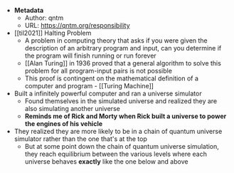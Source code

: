 - **Metadata**
    - Author: qntm
    - URL: https://qntm.org/responsibility
- [[til2021]] Halting Problem
    - A problem in computing theory that asks if you were given the description of an arbitrary program and input, can you determine if the program will finish running or run forever
    - [[Alan Turing]] in 1936 proved that a general algorithm to solve this problem for all program-input pairs is not possible
    - This proof is contingent on the mathematical definition of a computer and program - [[Turing Machine]]
- Built a infinitely powerful computer and ran a universe simulator
    - Found themselves in the simulated universe and realized they are also simulating another universe
    - __Reminds me of Rick and Morty when Rick built a universe to power the engines of his vehicle__
- They realized they are more likely to be in a chain of quantum universe simulator rather than the one that's at the top
    - But at some point down the chain of quantum universe simulation, they reach equilibrium between the various levels where each universe behaves **exactly** like the one below and above
